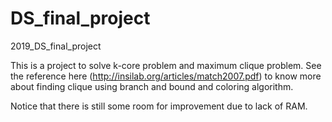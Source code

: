 # DS_final_project
2019_DS_final_project

This is a project to solve k-core problem and maximum clique problem.
See the reference here (http://insilab.org/articles/match2007.pdf) to know more about finding clique using branch and bound and coloring algorithm.

Notice that there is still some room for improvement due to lack of RAM.
